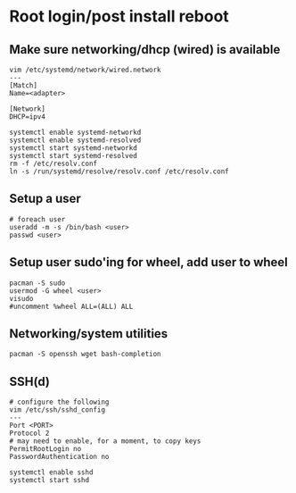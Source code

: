 # Root login/post install reboot

## Make sure networking/dhcp (wired) is available
```
vim /etc/systemd/network/wired.network
---
[Match]
Name=<adapter>

[Network]
DHCP=ipv4
```

```
systemctl enable systemd-networkd
systemctl enable systemd-resolved
systemctl start systemd-networkd
systemctl start systemd-resolved
rm -f /etc/resolv.conf
ln -s /run/systemd/resolve/resolv.conf /etc/resolv.conf
```

## Setup a user
```
# foreach user
useradd -m -s /bin/bash <user>
passwd <user>
```

## Setup user sudo'ing for wheel, add user to wheel
```
pacman -S sudo
usermod -G wheel <user>
visudo
#uncomment %wheel ALL=(ALL) ALL
```

## Networking/system utilities
```
pacman -S openssh wget bash-completion
```

## SSH(d)
```
# configure the following
vim /etc/ssh/sshd_config
---
Port <PORT>
Protocol 2
# may need to enable, for a moment, to copy keys
PermitRootLogin no
PasswordAuthentication no
```

```
systemctl enable sshd
systemctl start sshd
```

